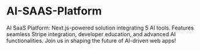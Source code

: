 # AI-SAAS-Platform
AI SaaS Platform: Next.js-powered solution integrating 5 AI tools. Features seamless Stripe integration, developer education, and advanced AI functionalities. Join us in shaping the future of AI-driven web apps!
